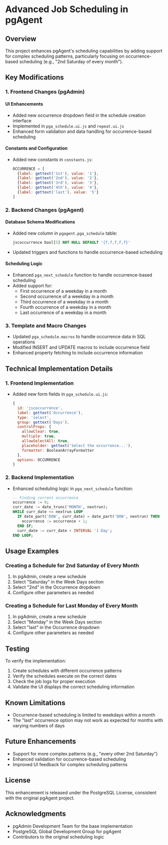 # Advanced Job Scheduling in pgAgent

## Overview

This project enhances pgAgent's scheduling capabilities by adding support for complex scheduling patterns, particularly focusing on occurrence-based scheduling (e.g., "2nd Saturday of every month"). 

## Key Modifications

### 1. Frontend Changes (pgAdmin)

#### UI Enhancements
- Added new occurrence dropdown field in the schedule creation interface
- Implemented in `pga_schedule.ui.js` and `repeat.ui.js`
- Enhanced form validation and data handling for occurrence-based scheduling

#### Constants and Configuration
- Added new constants in `constants.js`:
  ```javascript
  OCCURRENCE = [
    {label: gettext('1st'), value: '1'},
    {label: gettext('2nd'), value: '2'},
    {label: gettext('3rd'), value: '3'}, 
    {label: gettext('4th'), value: '4'},
    {label: gettext('last'), value: '5'}
  ]
  ```

### 2. Backend Changes (pgAgent)

#### Database Schema Modifications
- Added new column in `pgagent.pga_schedule` table:
  ```sql
  jscoccurrence bool[5] NOT NULL DEFAULT '{f,f,f,f,f}'
  ```
- Updated triggers and functions to handle occurrence-based scheduling

#### Scheduling Logic
- Enhanced `pga_next_schedule` function to handle occurrence-based scheduling
- Added support for:
  - First occurrence of a weekday in a month
  - Second occurrence of a weekday in a month
  - Third occurrence of a weekday in a month
  - Fourth occurrence of a weekday in a month
  - Last occurrence of a weekday in a month

### 3. Template and Macro Changes
- Updated `pga_schedule.macros` to handle occurrence data in SQL operations
- Modified INSERT and UPDATE macros to include occurrence field
- Enhanced property fetching to include occurrence information

## Technical Implementation Details

### 1. Frontend Implementation
- Added new form fields in `pga_schedule.ui.js`:
  ```javascript
  {
    id: 'jscoccurrence',
    label: gettext('Occurrence'),
    type: 'select',
    group: gettext('Days'),
    controlProps: {
      allowClear: true,
      multiple: true,
      allowSelectAll: true,
      placeholder: gettext('Select the occurrence...'),
      formatter: BooleanArrayFormatter
    },
    options: OCCURRENCE
  }
  ```

### 2. Backend Implementation
- Enhanced scheduling logic in `pga_next_schedule` function:
  ```sql
  -- Finding current occurrence
  occurrence := 0;
  curr_date := date_trunc('MONTH', nextrun);
  WHILE curr_date <= nextrun LOOP
    IF date_part('DOW', curr_date) = date_part('DOW', nextrun) THEN
      occurrence := occurrence + 1;
    END IF;
    curr_date := curr_date + INTERVAL '1 Day';
  END LOOP;
  ```

## Usage Examples

### Creating a Schedule for 2nd Saturday of Every Month
1. In pgAdmin, create a new schedule
2. Select "Saturday" in the Week Days section
3. Select "2nd" in the Occurrence dropdown
4. Configure other parameters as needed

### Creating a Schedule for Last Monday of Every Month
1. In pgAdmin, create a new schedule
2. Select "Monday" in the Week Days section
3. Select "last" in the Occurrence dropdown
4. Configure other parameters as needed

## Testing

To verify the implementation:
1. Create schedules with different occurrence patterns
2. Verify the schedules execute on the correct dates
3. Check the job logs for proper execution
4. Validate the UI displays the correct scheduling information

## Known Limitations
- Occurrence-based scheduling is limited to weekdays within a month
- The "last" occurrence option may not work as expected for months with varying numbers of days

## Future Enhancements
- Support for more complex patterns (e.g., "every other 2nd Saturday")
- Enhanced validation for occurrence-based scheduling
- Improved UI feedback for complex scheduling patterns

## License

This enhancement is released under the PostgreSQL License, consistent with the original pgAgent project.

## Acknowledgments

- pgAdmin Development Team for the base implementation
- PostgreSQL Global Development Group for pgAgent
- Contributors to the original scheduling logic
